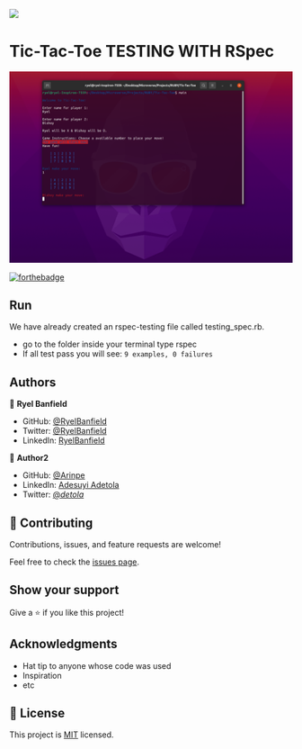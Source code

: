 ![](https://img.shields.io/badge/Microverse-blueviolet)

# Tic-Tac-Toe TESTING WITH RSpec

![screenshot](./Screenshot.png)

[![forthebadge](https://forthebadge.com/images/badges/made-with-ruby.svg)](https://forthebadge.com)

## Run
We have already created an rspec-testing file called testing_spec.rb.
- go to the folder inside your terminal type rspec
- If all test pass you will see:
 `9 examples, 0 failures`

## Authors

👤 **Ryel Banfield**

- GitHub: [@RyelBanfield](https://github.com/RyelBanfield)
- Twitter: [@RyelBanfield](https://twitter.com/RyelBanfield)
- LinkedIn: [RyelBanfield](https://www.linkedin.com/in/ryel-banfield/)

👤 **Author2**

- GitHub: [@Arinpe](https://github.com/Arinpe)
- LinkedIn: [Adesuyi Adetola](https://www.linkedin.com/in/adesuyi-adetola-7b4451111/)
- Twitter: [@_detola_](https://twitter.com/_detola_)

## 🤝 Contributing

Contributions, issues, and feature requests are welcome!

Feel free to check the [issues page](issues/).

## Show your support

Give a ⭐️ if you like this project!

## Acknowledgments

- Hat tip to anyone whose code was used
- Inspiration
- etc

## 📝 License

This project is [MIT](LICENSE) licensed.
